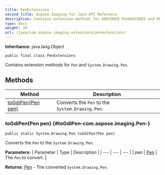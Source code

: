 ```yaml
---
title: PenExtensions
second_title: Aspose.Imaging for Java API Reference
description: Contains extension methods for KKKCODEB PenKKKCODEE and KKKCODEB System.Drawing.PenKKKCODEE.
type: docs
weight: 20
url: /java/com.aspose.imaging.extensions/penextensions/
---
```

**Inheritance:**
java.lang.Object
```
public final class PenExtensions
```

Contains extension methods for `Pen` and `System.Drawing.Pen`.
## Methods

| Method | Description |
| --- | --- |
| [toGdiPen(Pen pen)](#toGdiPen-com.aspose.imaging.Pen-) | Converts the `Pen` to the `System.Drawing.Pen`. |
### toGdiPen(Pen pen) {#toGdiPen-com.aspose.imaging.Pen-}
```
public static System.Drawing.Pen toGdiPen(Pen pen)
```


Converts the `Pen` to the `System.Drawing.Pen`.

**Parameters:**
| Parameter | Type | Description |
| --- | --- | --- |
| pen | [Pen](../../com.aspose.imaging/pen) | The `Pen` to convert. |

**Returns:**
[Pen](../../com.aspose.ms.system.drawing/pen) - The converted `System.Drawing.Pen`.
